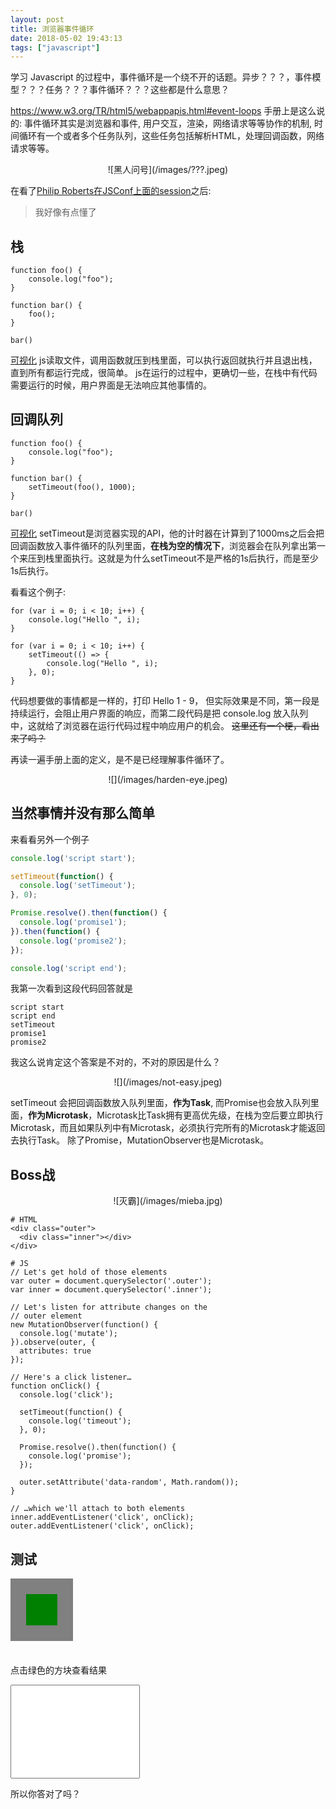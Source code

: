 ```yaml
---
layout: post
title: 浏览器事件循环
date: 2018-05-02 19:43:13
tags: ["javascript"]
---
```


学习 Javascript 的过程中，事件循环是一个绕不开的话题。异步？？？，事件模型？？？任务？？？事件循环？？？这些都是什么意思？

<!--more-->

https://www.w3.org/TR/html5/webappapis.html#event-loops 手册上是这么说的: 事件循环其实是浏览器和事件, 用户交互，渲染，网络请求等等协作的机制, 时间循环有一个或者多个任务队列，这些任务包括解析HTML，处理回调函数，网络请求等等。

<div style="display: flex; justify-content: center; align-items: center;">
![黑人问号](/images/???.jpeg)
</div>

在看了[Philip Roberts在JSConf上面的session](https://www.youtube.com/watch?v=8aGhZQkoFbQ)之后:
> 我好像有点懂了


## 栈

```
function foo() {
    console.log("foo");
}

function bar() {
    foo();
}

bar()
```
[可视化](http://latentflip.com/loupe/?code=ZnVuY3Rpb24gZm9vKCkgewogICAgY29uc29sZS5sb2coImZvbyIpOwp9CgpmdW5jdGlvbiBiYXIoKSB7CiAgICBmb28oKTsKfQoKYmFyKCk%3D!!!PGJ1dHRvbj5DbGljayBtZSE8L2J1dHRvbj4%3D)
js读取文件，调用函数就压到栈里面，可以执行返回就执行并且退出栈，直到所有都运行完成，很简单。
js在运行的过程中，更确切一些，在栈中有代码需要运行的时候，用户界面是无法响应其他事情的。


## 回调队列

```
function foo() {
    console.log("foo");
}

function bar() {
    setTimeout(foo(), 1000);
}

bar()
```

[可视化](http://latentflip.com/loupe/?code=ZnVuY3Rpb24gZm9vKCkgewogICAgY29uc29sZS5sb2coImZvbyIpOwp9CgpmdW5jdGlvbiBiYXIoKSB7CiAgICBzZXRUaW1lb3V0KGZvbygpLCAxMDAwKTsKfQoKYmFyKCk%3D!!!PGJ1dHRvbj5DbGljayBtZSE8L2J1dHRvbj4%3D)
setTimeout是浏览器实现的API，他的计时器在计算到了1000ms之后会把回调函数放入事件循环的队列里面，<strong>在栈为空的情况下</strong>，浏览器会在队列拿出第一个来压到栈里面执行。这就是为什么setTimeout不是严格的1s后执行，而是至少1s后执行。

看看这个例子:
```
for (var i = 0; i < 10; i++) {
    console.log("Hello ", i);
}

for (var i = 0; i < 10; i++) {
    setTimeout(() => {
        console.log("Hello ", i);
    }, 0);
}
```
代码想要做的事情都是一样的，打印 Hello 1 - 9， 但实际效果是不同，第一段是持续运行，会阻止用户界面的响应，而第二段代码是把 console.log 放入队列中，这就给了浏览器在运行代码过程中响应用户的机会。 <s>这里还有一个梗，看出来了吗？</s>

再读一遍手册上面的定义，是不是已经理解事件循环了。
<div style="display: flex; justify-content: center; align-items: center;">
![](/images/harden-eye.jpeg)
</div>


## 当然事情并没有那么简单

来看看另外一个例子
```javascript
console.log('script start');

setTimeout(function() {
  console.log('setTimeout');
}, 0);

Promise.resolve().then(function() {
  console.log('promise1');
}).then(function() {
  console.log('promise2');
});

console.log('script end');
```

我第一次看到这段代码回答就是 
```
script start
script end
setTimeout
promise1
promise2
```
我这么说肯定这个答案是不对的，不对的原因是什么？

<div style="display: flex; justify-content: center; align-items: center;">
![](/images/not-easy.jpeg)
</div>

setTimeout 会把回调函数放入队列里面，<strong>作为Task</strong>, 而Promise也会放入队列里面，<strong>作为Microtask</strong>，Microtask比Task拥有更高优先级，在栈为空后要立即执行Microtask，而且如果队列中有Microtask，必须执行完所有的Microtask才能返回去执行Task。
除了Promise，MutationObserver也是Microtask。

## Boss战
<div style="display: flex; justify-content: center; align-items: center;">
![灭霸](/images/mieba.jpg)
</div>


```
# HTML
<div class="outer">
  <div class="inner"></div>
</div>

# JS
// Let's get hold of those elements
var outer = document.querySelector('.outer');
var inner = document.querySelector('.inner');

// Let's listen for attribute changes on the
// outer element
new MutationObserver(function() {
  console.log('mutate');
}).observe(outer, {
  attributes: true
});

// Here's a click listener…
function onClick() {
  console.log('click');

  setTimeout(function() {
    console.log('timeout');
  }, 0);

  Promise.resolve().then(function() {
    console.log('promise');
  });

  outer.setAttribute('data-random', Math.random());
}

// …which we'll attach to both elements
inner.addEventListener('click', onClick);
outer.addEventListener('click', onClick);
```

## 测试

<style>
    .outer {
        background: grey;
        height: 100px;
        width: 100px;
        display: flex;
        justify-content: center;
        align-items: center;
        cursor: pointer;
        margin-bottom: 36px;
    }

    .inner {
        background: green;
        width: 50px;
        height: 50px;
    }

    #result-panel {
        outline: none;
        resize: none;
        font-size: 1.1em;
    }
</style>

<div class="outer">
    <div class="inner"></div>
</div>

点击绿色的方块查看结果
<textarea id="result-panel" wrap="off" rows="8"></textarea>

所以你答对了吗？


<script>
var outer = document.querySelector('.outer');
var inner = document.querySelector('.inner');

function log(msg) {
    $('#result-panel').append(msg);
    $('#result-panel').append("\n");
}

new MutationObserver(function() {
  log('mutate');
}).observe(outer, {
  attributes: true
});


function onClick() {
  log('click');

  setTimeout(function() {
    log('timeout');
  }, 0);

  Promise.resolve().then(function() {
    log('promise');
  });

  outer.setAttribute('data-random', Math.random());
}

inner.addEventListener('click', onClick);
outer.addEventListener('click', onClick);
</script>





